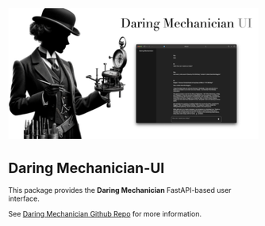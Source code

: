 
<img src="../../docs/images/dm_ui_1600x840.png" alt="Daring Mechanician UI"  style="max-width: 100%; height: auto float: right;">

<p style="clear: both; margin-top: 0; font-family: 'Tratatello', serif; color: darkgrey;">

# Daring Mechanician-UI

This package provides the **Daring Mechanician** FastAPI-based user interface.

See [Daring Mechanician Github Repo](https://github.com/liebke/mechanician) for more information.